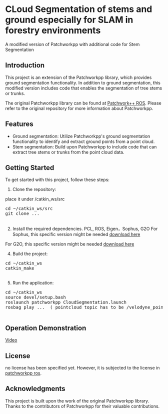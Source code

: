 # CLoud Segmentation of stems and ground especially for SLAM in forestry environments

A modified version of Patchworkpp with additional code for Stem Segmentation

## Introduction

This project is an extension of the Patchworkpp library, which provides ground segmentation functionality. In addition to ground segmentation, this modified version includes code that enables the segmentation of tree stems or trunks.

The original Patchworkpp library can be found at [Patchwork++ ROS](https://github.com/original_repository_link). Please refer to the original repository for more information about Patchworkpp.

## Features

- Ground segmentation: Utilize Patchworkpp's ground segmentation functionality to identify and extract ground points from a point cloud.
- Stem segmentation: Build upon Patchworkpp to include code that can extract tree stems or trunks from the point cloud data.

## Getting Started

To get started with this project, follow these steps:

1. Clone the repository:

place it under /catkin_ws/src
  <pre>
cd ~/catkin_ws/src
git clone ...
  </pre>

2. Install the required dependencies. 
PCL, ROS, Eigen，Sophus, G2O
For Sophus, this specific version might be needed [download here](https://drive.google.com/file/d/1t2P_DoQ9s0Q0I5ukexdbTpXXRIuBt62x/view?usp=drive_link)

For G2O, this specific version might be needed [download here](https://drive.google.com/file/d/1Q-nvxnD4tugpC4kOWcjvvKKamVvYKRw4/view?usp=drive_link)

4. Build the project:
  <pre>
cd ~/catkin_ws
catkin_make
  </pre>

5. Run the application:
  <pre>
cd ~/catkin_ws
source devel/setup.bash
roslaunch patchworkpp CloudSegmentation.launch
rosbag play ...  ( pointcloud topic has to be /velodyne_points for present)
  </pre>

## Operation Demonstration 
[Video](https://drive.google.com/file/d/1N1WgAAsGCnm57edv6hc4fqz94HvVkzQY/view?usp=sharing)

## License

 no license has been specified yet. However, it is subjected to the license in [patchworkpp ros](https://github.com/original_repository_link).

## Acknowledgments

This project is built upon the work of the original Patchworkpp library. Thanks to the contributors of Patchworkpp for their valuable contributions.





